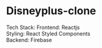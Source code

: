 # Disneyplus-clone
Tech Stack:
Frontend: Reactjs
<br>
Styling: React Styled Components
<br>
Backend: Firebase
